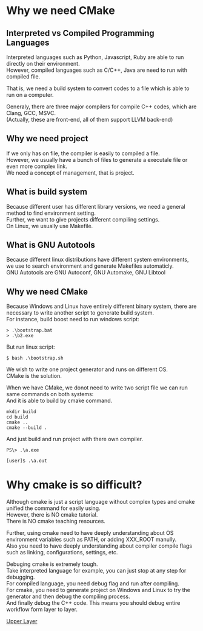 # Why we need CMake

## Interpreted vs Compiled Programming Languages
Interpreted languages such as Python, Javascript, Ruby are able to run directly on their environment.  
However, compiled languages such as C/C++, Java are need to run with compiled file.  

That is, we need a build system to convert codes to a file which is able to run on a computer.  

Generaly, there are three major compilers for compile C++ codes, which are Clang, GCC, MSVC.  
(Actually, these are front-end, all of them support LLVM back-end)  

## Why we need project
If we only has on file, the compiler is easily to compiled a file.  
However, we usually have a bunch of files to generate a executale file or even more complex link.  
We need a concept of management, that is project.  

## What is build system
Because different user has different library versions, we need a general method to find environment setting.  
Further, we want to give projects different compiling settings.  
On Linux, we usually use Makefile.  

## What is GNU Autotools
Because different linux distributions have different system environments, we use to search environment and generate Makefiles automaticly.  
GNU Autotools are GNU Autoconf, GNU Automake, GNU Libtool

## Why we need CMake
Because Windows and Linux have entirely different binary system, there are necessary to write another script to generate build system.  
For instance, build boost need to run windows script:
```
> .\bootstrap.bat  
> .\b2.exe  
```
But run linux script:
```
$ bash .\bootstrap.sh
```

We wish to write one project generator and runs on different OS.  
CMake is the solution.  

When we have CMake, we donot need to write two script file we can run same commands on both systems:  
And it is able to build by cmake command.  
```
mkdir build
cd build
cmake ..
cmake --build . 
```

And just build and run project with there own compiler.  
```
PS\> .\a.exe
```

```
[user]$ .\a.out
```

# Why cmake is so difficult?
Although cmake is just a script language without complex types and cmake unified the command for easily using.  
However, there is NO cmake tutorial.  
There is NO cmake teaching resources.  

Further, using cmake need to have deeply understanding about OS environment variables such as PATH, or adding XXX_ROOT manully.  
Also you need to have deeply understanding about compiler compile flags such as linking, configurations, settings, etc.  

Debuging cmake is extremely tough.  
Take interpreted language for example, you can just stop at any step for debugging.  
For compiled language, you need debug flag and run after compiling.  
For cmake, you need to generate project on Windows and Linux to try the generator and then debug the compiling process.  
And finally debug the C++ code. This means you should debug entire workflow form layer to layer.  


[Upper Layer](../)
